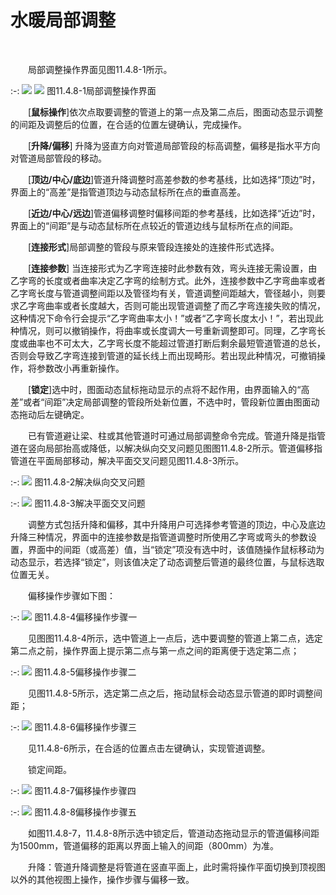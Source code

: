 # 水暖局部调整
<br/>

&emsp;&emsp;局部调整操作界面见图11.4.8\-1所示。


:-: ![](images/617.png)          ![](images/618.png)
图11.4.8\-1局部调整操作界面

&emsp;&emsp;[**鼠标操作**\]依次点取要调整的管道上的第一点及第二点后，图面动态显示调整的间距及调整后的位置，在合适的位置左键确认，完成操作。

&emsp;&emsp;[**升降/偏移**\] 升降为竖直方向对管道局部管段的标高调整，偏移是指水平方向对管道局部管段的移动。

&emsp;&emsp;[**顶边/中心/底边**\]管道升降调整时高差参数的参考基线，比如选择“顶边”时，界面上的“高差”是指管道顶边与动态鼠标所在点的垂直高差。

&emsp;&emsp;[**近边/中心/远边**\]管道偏移调整时偏移间距的参考基线，比如选择“近边”时，界面上的“间距”是与动态鼠标所在点较近的管道边线与鼠标所在点的间距。

&emsp;&emsp;[**连接形式**\]局部调整的管段与原来管段连接处的连接件形式选择。

&emsp;&emsp;[**连接参数**\] 当连接形式为乙字弯连接时此参数有效，弯头连接无需设置，由乙字弯的长度或者曲率决定乙字弯的绘制方式。此外，连接参数中乙字弯曲率或者乙字弯长度与管道调整间距以及管径均有关，管道调整间距越大，管径越小，则要求乙字弯曲率或者长度越大，否则可能出现管道调整了而乙字弯连接失败的情况，这种情况下命令行会提示“乙字弯曲率太小！”或者“乙字弯长度太小！”，若出现此种情况，则可以撤销操作，将曲率或长度调大一号重新调整即可。同理，乙字弯长度或曲率也不可太大，乙字弯长度不能超过管道打断后剩余最短管道管道的总长，否则会导致乙字弯连接到管道的延长线上而出现畸形。若出现此种情况，可撤销操作，将参数改小再重新操作。

&emsp;&emsp;[**锁定**\]选中时，图面动态鼠标拖动显示的点将不起作用，由界面输入的“高差”或者“间距”决定局部调整的管段所处新位置，不选中时，管段新位置由图面动态拖动后左键确定。

&emsp;&emsp;已有管道避让梁、柱或其他管道时可通过局部调整命令完成。管道升降是指管道在竖向局部抬高或降低，以解决纵向交叉问题见图图11.4.8\-2所示。管道偏移指管道在平面局部移动，解决平面交叉问题见图11.4.8\-3所示。

:-: ![](images/619.png)
图11.4.8\-2解决纵向交叉问题


:-: ![](images/620.png)
图11.4.8\-3解决平面交叉问题

&emsp;&emsp;调整方式包括升降和偏移，其中升降用户可选择参考管道的顶边，中心及底边升降三种情况，界面中的连接参数是指管道调整时所使用乙字弯或弯头的参数设置，界面中的间距（或高差）值，当“锁定”项没有选中时，该值随操作鼠标移动为动态显示，若选择“锁定”，则该值决定了动态调整后管道的最终位置，与鼠标选取位置无关。

&emsp;&emsp;偏移操作步骤如下图：

:-: ![](images/621.png)
图11.4.8\-4偏移操作步骤一

&emsp;&emsp;见图图11.4.8\-4所示，选中管道上一点后，选中要调整的管道上第二点，选定第二点之前，操作界面上提示第二点与第一点之间的距离便于选定第二点；

:-: ![](images/622.png)
图11.4.8\-5偏移操作步骤二

&emsp;&emsp;见图11.4.8\-5所示，选定第二点之后，拖动鼠标会动态显示管道的即时调整间距；

:-: ![](images/623.png)
图11.4.8\-6偏移操作步骤三

&emsp;&emsp;见11.4.8\-6所示，在合适的位置点击左键确认，实现管道调整。

&emsp;&emsp;锁定间距。

:-: ![](images/624.png)
图11.4.8\-7偏移操作步骤四

:-: ![](images/625.png)
图11.4.8\-8偏移操作步骤五

&emsp;&emsp;如图11.4.8\-7，11.4.8\-8所示选中锁定后，管道动态拖动显示的管道偏移间距为1500mm，管道偏移的距离以界面上输入的间距（800mm）为准。

&emsp;&emsp;升降：管道升降调整是将管道在竖直平面上，此时需将操作平面切换到顶视图以外的其他视图上操作，操作步骤与偏移一致。